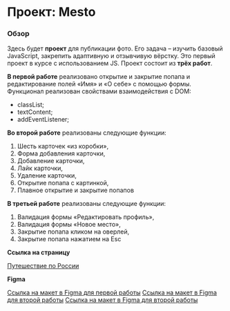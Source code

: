 # Проект: Mesto
### Обзор

Здесь будет **проект** для публикации фото.
Его задача – изучить базовый JavaScript, закрепить адаптивную и отзывчивую вёрстку. Это первый проект в курсе с использованием JS. Проект состоит из **трёх работ**.

**В первой работе** реализовано открытие и закрытие попапа и редактирование полей «Имя» и «О себе» с помощью формы. Функционал реализован свойствами взаимодействия с DOM:
* classList;
* textContent;
* addEventListener;

**Во второй работе** реализованы следующие функции:
1. Шесть карточек «из коробки»,
2. Форма добавления карточки,
3. Добавление карточки,
4. Лайк карточки,
5. Удаление карточки,
6. Открытие попапа с картинкой,
7. Плавное открытие и закрытие попапов

**В третьей работе** реализованы следующие функции:
1. Валидация формы «Редактировать профиль»,
2. Валидация формы «Новое место»,
3. Закрытие попапа кликом на оверлей,
4. Закрытие попапа нажатием на Esc

**Ссылка на страницу**

[Путешествие по России](https://romnyer.github.io/mesto/)

**Figma**

[Ссылка на макет в Figma для первой работы](https://www.figma.com/file/2cn9N9jSkmxD84oJik7xL7/JavaScript.-Sprint-4?node-id=0%3A1)
[Ссылка на макет в Figma для второй работы](https://www.figma.com/file/bjyvbKKJN2naO0ucURl2Z0/JavaScript.-Sprint-5?node-id=0%3A1)
[Ссылка на макет в Figma для второй работы](https://www.figma.com/file/kRVLKwYG3d1HGLvh7JFWRT/JavaScript.-Sprint-6?node-id=0%3A1)
